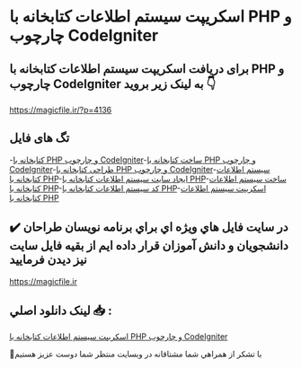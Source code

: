# اسکریپت سیستم اطلاعات کتابخانه با PHP و چارچوب CodeIgniter

## برای دریافت اسکریپت سیستم اطلاعات کتابخانه با PHP و چارچوب CodeIgniter به لینک زیر بروید 👇

https://magicfile.ir/?p=4136

## تگ های فایل

-[کتابخانه با PHP و چارچوب CodeIgniter](https://magicfile.ir/product/%d8%b3%db%8c%d8%b3%d8%aa%d9%85-%d8%a7%d8%b7%d9%84%d8%a7%d8%b9%d8%a7%d8%aa-%da%a9%d8%aa%d8%a7%d8%a8%d8%ae%d8%a7%d9%86%d9%87-%d8%a8%d8%a7-php-%d9%88-%da%86%d8%a7%d8%b1%da%86%d9%88%d8%a8-codeigniter/)-[ساخت کتابخانه با PHP و چارچوب CodeIgniter](https://magicfile.ir/product/%d8%b3%db%8c%d8%b3%d8%aa%d9%85-%d8%a7%d8%b7%d9%84%d8%a7%d8%b9%d8%a7%d8%aa-%da%a9%d8%aa%d8%a7%d8%a8%d8%ae%d8%a7%d9%86%d9%87-%d8%a8%d8%a7-php-%d9%88-%da%86%d8%a7%d8%b1%da%86%d9%88%d8%a8-codeigniter/)-[طراحی کتابخانه با PHP و چارچوب CodeIgniter](https://magicfile.ir/product/%d8%b3%db%8c%d8%b3%d8%aa%d9%85-%d8%a7%d8%b7%d9%84%d8%a7%d8%b9%d8%a7%d8%aa-%da%a9%d8%aa%d8%a7%d8%a8%d8%ae%d8%a7%d9%86%d9%87-%d8%a8%d8%a7-php-%d9%88-%da%86%d8%a7%d8%b1%da%86%d9%88%d8%a8-codeigniter/)-[سیستم اطلاعات کتابخانه با PHP](https://magicfile.ir/product/%d8%b3%db%8c%d8%b3%d8%aa%d9%85-%d8%a7%d8%b7%d9%84%d8%a7%d8%b9%d8%a7%d8%aa-%da%a9%d8%aa%d8%a7%d8%a8%d8%ae%d8%a7%d9%86%d9%87-%d8%a8%d8%a7-php-%d9%88-%da%86%d8%a7%d8%b1%da%86%d9%88%d8%a8-codeigniter/)-[ایجاد سایت سیستم اطلاعات کتابخانه با PHP](https://magicfile.ir/product/%d8%b3%db%8c%d8%b3%d8%aa%d9%85-%d8%a7%d8%b7%d9%84%d8%a7%d8%b9%d8%a7%d8%aa-%da%a9%d8%aa%d8%a7%d8%a8%d8%ae%d8%a7%d9%86%d9%87-%d8%a8%d8%a7-php-%d9%88-%da%86%d8%a7%d8%b1%da%86%d9%88%d8%a8-codeigniter/)-[ساخت سیستم اطلاعات کتابخانه با PHP](https://magicfile.ir/product/%d8%b3%db%8c%d8%b3%d8%aa%d9%85-%d8%a7%d8%b7%d9%84%d8%a7%d8%b9%d8%a7%d8%aa-%da%a9%d8%aa%d8%a7%d8%a8%d8%ae%d8%a7%d9%86%d9%87-%d8%a8%d8%a7-php-%d9%88-%da%86%d8%a7%d8%b1%da%86%d9%88%d8%a8-codeigniter/)-[کد سیستم اطلاعات کتابخانه با PHP](https://magicfile.ir/product/%d8%b3%db%8c%d8%b3%d8%aa%d9%85-%d8%a7%d8%b7%d9%84%d8%a7%d8%b9%d8%a7%d8%aa-%da%a9%d8%aa%d8%a7%d8%a8%d8%ae%d8%a7%d9%86%d9%87-%d8%a8%d8%a7-php-%d9%88-%da%86%d8%a7%d8%b1%da%86%d9%88%d8%a8-codeigniter/)-[اسکریپت سیستم اطلاعات کتابخانه با PHP](https://magicfile.ir/product/%d8%b3%db%8c%d8%b3%d8%aa%d9%85-%d8%a7%d8%b7%d9%84%d8%a7%d8%b9%d8%a7%d8%aa-%da%a9%d8%aa%d8%a7%d8%a8%d8%ae%d8%a7%d9%86%d9%87-%d8%a8%d8%a7-php-%d9%88-%da%86%d8%a7%d8%b1%da%86%d9%88%d8%a8-codeigniter/)

## ✔️ در سايت فايل هاي ويژه اي براي برنامه نويسان طراحان دانشجويان و دانش آموزان قرار داده ايم از بقيه فايل سايت نيز ديدن فرماييد

https://magicfile.ir


## لينک دانلود اصلي 📥 :

[اسکریپت سیستم اطلاعات کتابخانه با PHP و چارچوب CodeIgniter](https://magicfile.ir/product/%d8%b3%db%8c%d8%b3%d8%aa%d9%85-%d8%a7%d8%b7%d9%84%d8%a7%d8%b9%d8%a7%d8%aa-%da%a9%d8%aa%d8%a7%d8%a8%d8%ae%d8%a7%d9%86%d9%87-%d8%a8%d8%a7-php-%d9%88-%da%86%d8%a7%d8%b1%da%86%d9%88%d8%a8-codeigniter/) 


🙏با تشکر از همراهي شما مشتاقانه در وبسایت منتظر شما دوست عزیز هستیم


